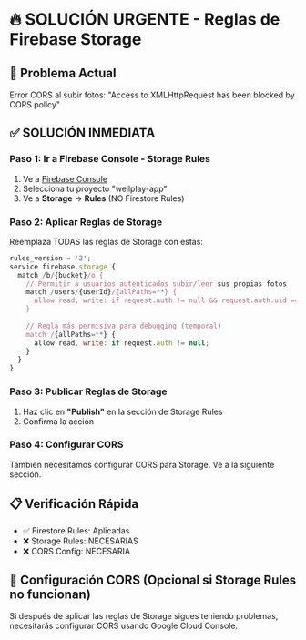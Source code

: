 # 🔥 SOLUCIÓN URGENTE - Reglas de Firebase Storage

## 🚨 Problema Actual
Error CORS al subir fotos: "Access to XMLHttpRequest has been blocked by CORS policy"

## ✅ SOLUCIÓN INMEDIATA

### Paso 1: Ir a Firebase Console - Storage Rules
1. Ve a [Firebase Console](https://console.firebase.google.com/)
2. Selecciona tu proyecto "wellplay-app"
3. Ve a **Storage** → **Rules** (NO Firestore Rules)

### Paso 2: Aplicar Reglas de Storage
Reemplaza TODAS las reglas de Storage con estas:

```javascript
rules_version = '2';
service firebase.storage {
  match /b/{bucket}/o {
    // Permitir a usuarios autenticados subir/leer sus propias fotos
    match /users/{userId}/{allPaths=**} {
      allow read, write: if request.auth != null && request.auth.uid == userId;
    }
    
    // Regla más permisiva para debugging (temporal)
    match /{allPaths=**} {
      allow read, write: if request.auth != null;
    }
  }
}
```

### Paso 3: Publicar Reglas de Storage
1. Haz clic en **"Publish"** en la sección de Storage Rules
2. Confirma la acción

### Paso 4: Configurar CORS
También necesitamos configurar CORS para Storage. Ve a la siguiente sección.

## 📋 Verificación Rápida
- ✅ Firestore Rules: Aplicadas
- ❌ Storage Rules: NECESARIAS
- ❌ CORS Config: NECESARIA

## 🔧 Configuración CORS (Opcional si Storage Rules no funcionan)

Si después de aplicar las reglas de Storage sigues teniendo problemas, necesitarás configurar CORS usando Google Cloud Console.
